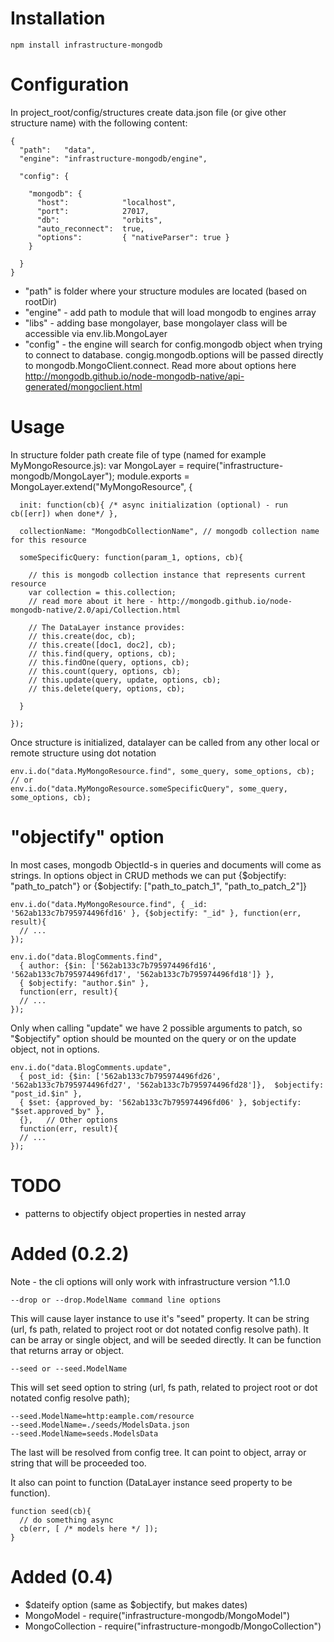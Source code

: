 Installation
============

    npm install infrastructure-mongodb


Configuration
=============

In project_root/config/structures create data.json file (or give other structure name) with the following content:

    {
      "path":   "data", 
      "engine": "infrastructure-mongodb/engine",

      "config": {

        "mongodb": {
          "host":            "localhost",
          "port":            27017,
          "db":              "orbits",
          "auto_reconnect":  true,
          "options":         { "nativeParser": true }
        }
        
      }
    }

- "path" is folder where your structure modules are located (based on rootDir)
- "engine" - add path to module that will load mongodb to engines array
- "libs" - adding base mongolayer, base mongolayer class will be accessible via env.lib.MongoLayer
- "config" - the engine will search for config.mongodb object when trying to connect to database. congig.mongodb.options will be passed directly to mongodb.MongoClient.connect. Read more about options here http://mongodb.github.io/node-mongodb-native/api-generated/mongoclient.html


Usage
=====

In structure folder path create file of type (named for example MyMongoResource.js):
    var MongoLayer = require("infrastructure-mongodb/MongoLayer");
    module.exports = MongoLayer.extend("MyMongoResource", {

      init: function(cb){ /* async initialization (optional) - run cb([err]) when done*/ },
      
      collectionName: "MongodbCollectionName", // mongodb collection name for this resource

      someSpecificQuery: function(param_1, options, cb){
        
        // this is mongodb collection instance that represents current resource
        var collection = this.collection;
        // read more about it here - http://mongodb.github.io/node-mongodb-native/2.0/api/Collection.html

        // The DataLayer instance provides:
        // this.create(doc, cb);
        // this.create([doc1, doc2], cb);
        // this.find(query, options, cb);
        // this.findOne(query, options, cb);
        // this.count(query, options, cb);
        // this.update(query, update, options, cb);
        // this.delete(query, options, cb);

      }

    });

Once structure is initialized, datalayer can be called from any other local or remote structure using dot notation

    env.i.do("data.MyMongoResource.find", some_query, some_options, cb);
    // or
    env.i.do("data.MyMongoResource.someSpecificQuery", some_query, some_options, cb);

"objectify" option
==================

  In most cases, mongodb ObjectId-s in queries and documents will come as strings.
  In options object in CRUD methods we can put {$objectify: "path_to_patch"} or {$objectify: ["path_to_patch_1", "path_to_patch_2"]}

    env.i.do("data.MyMongoResource.find", { _id: '562ab133c7b795974496fd16' }, {$objectify: "_id" }, function(err, result){
      // ...
    });

    env.i.do("data.BlogComments.find", 
      { author: {$in: ['562ab133c7b795974496fd16', '562ab133c7b795974496fd17', '562ab133c7b795974496fd18']} },
      { $objectify: "author.$in" }, 
      function(err, result){
      // ...
    });

  Only when calling "update" we have 2 possible arguments to patch, so "$objectify" option should be mounted on the query or on the update object, not in options. 

    env.i.do("data.BlogComments.update", 
      { post_id: {$in: ['562ab133c7b795974496fd26', '562ab133c7b795974496fd27', '562ab133c7b795974496fd28']},  $objectify: "post_id.$in" }, 
      { $set: {approved_by: '562ab133c7b795974496fd06' }, $objectify: "$set.approved_by" },
      {},   // Other options
      function(err, result){
      // ...
    });


TODO
====

 - patterns to objectify object properties in nested array


Added (0.2.2)
========

Note - the cli options will only work with infrastructure version ^1.1.0

    --drop or --drop.ModelName command line options

This will cause layer instance to use it's "seed" property. It can be string (url, fs path, related to project root or dot notated config resolve path). It can be array or single object, and will be seeded directly. It can be function that returns array or object.

    --seed or --seed.ModelName

This will set seed option to string (url, fs path, related to project root or dot notated config resolve path);

    --seed.ModelName=http:eample.com/resource
    --seed.ModelName=./seeds/ModelsData.json
    --seed.ModelName=seeds.ModelsData

The last will be resolved from config tree. It can point to object, array or string that will be proceeded too.

It also can point to function (DataLayer instance seed property to be function). 

    function seed(cb){
      // do something async
      cb(err, [ /* models here */ ]);
    }


Added (0.4)
===========

 - $dateify option (same as $objectify, but makes dates)
 - MongoModel - require("infrastructure-mongodb/MongoModel")
 - MongoCollection - require("infrastructure-mongodb/MongoCollection")
